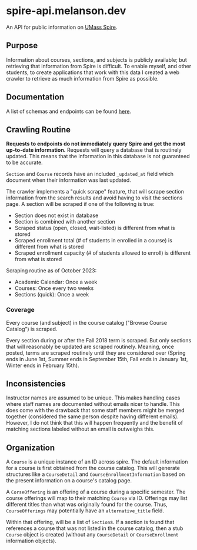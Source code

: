 # spire-api.melanson.dev

An API for public information on [UMass Spire](https://www.spire.umass.edu/).

## Purpose

Information about courses, sections, and subjects is publicly available; but retrieving that information from Spire is difficult. To enable myself, and other students, to create applications that work with this data I created a web crawler to retrieve as much information from Spire as possible.

## Documentation

A list of schemas and endpoints can be found [here](https://spire-api.melanson.dev/docs).

## Crawling Routine

**Requests to endpoints do not immediately query Spire and get the most up-to-date information.** Requests will query a database that is routinely updated. This means that the information in this database is not guaranteed to be accurate.

`Section` and `Course` records have an included `_updated_at` field which document when their information was last updated.

The crawler implements a "quick scrape" feature, that will scrape section information from the search results and avoid having to visit the sections page. A section will be scraped if one of the following is true:

-   Section does not exist in database
-   Section is combined with another section
-   Scraped status (open, closed, wait-listed) is different from what is stored
-   Scraped enrollment total (# of students in enrolled in a course) is different from what is stored
-   Scraped enrollment capacity (# of students allowed to enroll) is different from what is stored

Scraping routine as of October 2023:

-   Academic Calendar: Once a week
-   Courses: Once every two weeks
-   Sections (quick): Once a week

### Coverage

Every course (and subject) in the course catalog ("Browse Course Catalog") is scraped.

Every section during or after the Fall 2018 term is scraped. But only sections that will reasonably be updated are scraped routinely. Meaning, once posted, terms are scraped routinely until they are considered over (Spring ends in June 1st, Summer ends in September 15th, Fall ends in January 1st, Winter ends in February 15th).

## Inconsistencies

Instructor names are assumed to be unique. This makes handling cases where staff names are documented without emails nicer to handle. This does come with the drawback that some staff members might be merged together (considered the same person despite having different emails). However, I do not think that this will happen frequently and the benefit of matching sections labeled without an email is outweighs this.

## Organization

A `Course` is a unique instance of an ID across spire. The default information for a course is first obtained from the course catalog. This will generate structures like a `CourseDetail` and `CourseEnrollmentInformation` based on the present information on a course's catalog page.

A `CorseOffering` is an offering of a course during a specific semester. The course offerings will map to their matching `Course` via ID. Offerings may list different titles than what was originally found for the course. Thus, `CourseOfferings` may potentially have an `alternative_title` field.

Within that offering, will be a list of `Section`s. If a section is found that references a course that was not listed in the course catalog, then a stub `Course` object is created (without any `CourseDetail` or `CourseEnrollment` information objects).
